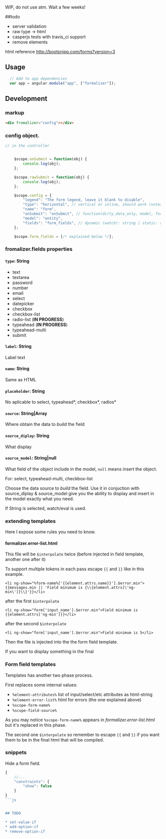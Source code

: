 WIP, do not use atm. Wait a few weeks!


##todo

* server validation
* raw type -> html
* casperjs tests with travis_ci support
* remove elements

html reference
http://bootsnipp.com/forms?version=3

## Usage
````js
  // Add to app dependencies
  var app = angular.module("app", ["formalizer"]);
````


## Development

### markup

```html
<div fromalizer="config"></div>
```

### config object.

```js
// in the controller


    $scope.onSubmit = function(obj) {
        console.log(obj);
    };

    $scope.rawSubmit = function(obj) {
        console.log(obj);
    };

    $scope.config = {
        "legend": "The form legend, leave it blank to disable",
        "type": "horizontal", // vertical or inline, should work (untested)
        "name": "form",
        "onSubmit": "onSubmit", // function(dirty_data_only, model, form)
        "model": "entity",
        "fields": "form_fields", // dynamic (watch): string | static: array
    };

    $scope.form_fields = [/* explained below */];
```

### fromalizer.fields properties

#### `type`: String
* text
* textarea
* password
* number
* email
* select
* datepicker
* checkbox
* checkbox-list
* radio-list (**IN PROGRESS**)
* typeahead (**IN PROGRESS**)
* typeahead-multi
* submit

#### `label`: String

Label text

#### `name`: String

Same as HTML

#### `placeholder`: String

No aplicable to select, typeahead*, checkbox*, radios*

#### `source`: String|Array

Where obtain the data to *build* the field

#### `source_diplay`: String

What display

#### `source_model`: String|null

What field of the object include in the model, `null` means insert the object.

For: select, typeahead-multi, checkbox-list

Choose the data source to *build* the field. Use it in conjuction with source_diplay & source_model give you the ability to display and insert in the model exactly what you need.

If String is selected, watch/eval is used.

### extending templates

Here I expose some rules you need to know.

#### formalizer.error-list.html

This file will be `$interpolate` twice (before injected in field template, another one after it)

To support multiple tokens in each pass escape `{{` and `}}` like in this example.

`<li ng-show="%form-name%['{{element.attrs.name}}'].$error.min">{{messages.min || 'Field minimum is {\\{element.attrs[\'ng-min\']}\\}'}}</li>`

after the first `$interpolate`

`<li ng-show="form['input_name'].$error.min">Field minimum is {{element.attrs['ng-min']}}</li>`

after the second `$interpolate`

`<li ng-show="form['input_name'].$error.min">Field minimum is 5</li>`

Then the file is injected into the the form field template.

If you want to display something in the final


### Form field templates

Templates has another two phase process.

First replaces some internal values:
* `%element-attributes%` list of input/select/etc attributes as html-string
* `%element-error-list%` html for errors (the one explained above)
* `%scope-form-name%`
* `%scope-field-source%`

As you may notice `%scope-form-name%` appears in *formalizer.error-list.html* but it's replaced in this phase.

The second one `$interpolate` so remember to escape `{{` and `}}` if you want them to be in the final html that will be compiled.





### snippets

Hide a form field.

```js
{
    //...
    "constraints": {
        "show": false
    }
}
```js


## TODO

* set-value-if
* add-option-if
* remove-option-if
